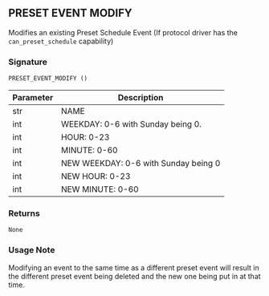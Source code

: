 ## PRESET EVENT MODIFY

Modifies an existing Preset Schedule Event (If protocol driver has the `can_preset_schedule` capability)


### Signature

`PRESET_EVENT_MODIFY ()`


| Parameter | Description |
| --- | --- |
| str | NAME |
| int  | WEEKDAY: 0-6 with Sunday being 0. |
| int | HOUR:  0-23 |
| int | MINUTE: 0-60 |
| int | NEW WEEKDAY: 0-6 with Sunday being 0 |
| int | NEW HOUR: 0-23 |
| int | NEW MINUTE: 0-60 |


### Returns

`None`


### Usage Note

Modifying an event to the same time as a different preset event will result in the different preset event being deleted and the new one being put in at that time.


